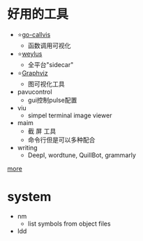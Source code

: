 # 好用的工具

- ⭐[go-callvis](https://github.com/ofabry/go-callvis)
	* 函数调用可视化
- ⭐[weylus](https://github.com/H-M-H/Weylus)
	* 全平台"sidecar"
- ⭐[Graphviz](http://www.graphviz.org/download/)
	* 图可视化工具
- pavucontrol
	* gui控制pulse配置
- viu
	* simpel terminal image viewer
- maim
	* 截 屏 工具
	* 命令行但是可以多种配合
- writing
	* Deepl, wordtune, QuillBot, grammarly


[more](https://github.com/ibraheemdev/modern-unix)

# system

- nm
	* list symbols from object files
- ldd

